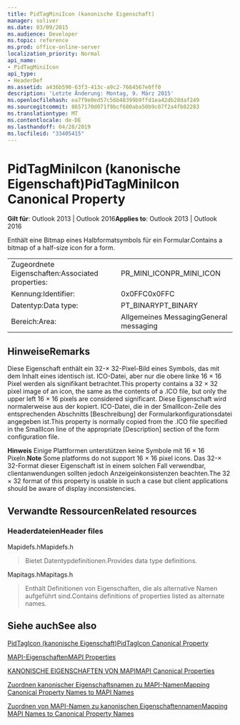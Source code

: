 ```yaml
---
title: PidTagMiniIcon (kanonische Eigenschaft)
manager: soliver
ms.date: 03/09/2015
ms.audience: Developer
ms.topic: reference
ms.prod: office-online-server
localization_priority: Normal
api_name:
- PidTagMiniIcon
api_type:
- HeaderDef
ms.assetid: a436b590-63f3-413c-a9c2-7664567e0ff0
description: 'Letzte Änderung: Montag, 9. März 2015'
ms.openlocfilehash: ea7f9e0ed57c56b48399b9ffd1ea42db28daf249
ms.sourcegitcommit: 8657170d071f9bcf680aba50b9c07f2a4fb82283
ms.translationtype: MT
ms.contentlocale: de-DE
ms.lasthandoff: 04/28/2019
ms.locfileid: "33405415"
---
```

# <a name="pidtagminiicon-canonical-property"></a><span data-ttu-id="8f71d-103">PidTagMiniIcon (kanonische Eigenschaft)</span><span class="sxs-lookup"><span data-stu-id="8f71d-103">PidTagMiniIcon Canonical Property</span></span>

  
  
<span data-ttu-id="8f71d-104">**Gilt für**: Outlook 2013 | Outlook 2016</span><span class="sxs-lookup"><span data-stu-id="8f71d-104">**Applies to**: Outlook 2013 | Outlook 2016</span></span> 
  
<span data-ttu-id="8f71d-105">Enthält eine Bitmap eines Halbformatsymbols für ein Formular.</span><span class="sxs-lookup"><span data-stu-id="8f71d-105">Contains a bitmap of a half-size icon for a form.</span></span>
  
|||
|:-----|:-----|
|<span data-ttu-id="8f71d-106">Zugeordnete Eigenschaften:</span><span class="sxs-lookup"><span data-stu-id="8f71d-106">Associated properties:</span></span>  <br/> |<span data-ttu-id="8f71d-107">PR_MINI_ICON</span><span class="sxs-lookup"><span data-stu-id="8f71d-107">PR_MINI_ICON</span></span>  <br/> |
|<span data-ttu-id="8f71d-108">Kennung:</span><span class="sxs-lookup"><span data-stu-id="8f71d-108">Identifier:</span></span>  <br/> |<span data-ttu-id="8f71d-109">0x0FFC</span><span class="sxs-lookup"><span data-stu-id="8f71d-109">0x0FFC</span></span>  <br/> |
|<span data-ttu-id="8f71d-110">Datentyp:</span><span class="sxs-lookup"><span data-stu-id="8f71d-110">Data type:</span></span>  <br/> |<span data-ttu-id="8f71d-111">PT_BINARY</span><span class="sxs-lookup"><span data-stu-id="8f71d-111">PT_BINARY</span></span>  <br/> |
|<span data-ttu-id="8f71d-112">Bereich:</span><span class="sxs-lookup"><span data-stu-id="8f71d-112">Area:</span></span>  <br/> |<span data-ttu-id="8f71d-113">Allgemeines Messaging</span><span class="sxs-lookup"><span data-stu-id="8f71d-113">General messaging</span></span>  <br/> |
   
## <a name="remarks"></a><span data-ttu-id="8f71d-114">Hinweise</span><span class="sxs-lookup"><span data-stu-id="8f71d-114">Remarks</span></span>

<span data-ttu-id="8f71d-115">Diese Eigenschaft enthält ein 32-× 32-Pixel-Bild eines Symbols, das mit dem Inhalt eines identisch ist. ICO-Datei, aber nur die obere linke 16 × 16 Pixel werden als signifikant betrachtet.</span><span class="sxs-lookup"><span data-stu-id="8f71d-115">This property contains a 32 × 32 pixel image of an icon, the same as the contents of a .ICO file, but only the upper left 16 × 16 pixels are considered significant.</span></span> <span data-ttu-id="8f71d-116">Diese Eigenschaft wird normalerweise aus der kopiert. ICO-Datei, die in der SmallIcon-Zeile des entsprechenden Abschnitts [Beschreibung] der Formularkonfigurationsdatei angegeben ist.</span><span class="sxs-lookup"><span data-stu-id="8f71d-116">This property is normally copied from the .ICO file specified in the SmallIcon line of the appropriate [Description] section of the form configuration file.</span></span>
  
 <span data-ttu-id="8f71d-117">**Hinweis** Einige Plattformen unterstützen keine Symbole mit 16 × 16 Pixeln.</span><span class="sxs-lookup"><span data-stu-id="8f71d-117">**Note** Some platforms do not support 16 × 16 pixel icons.</span></span> <span data-ttu-id="8f71d-118">Das 32-× 32-Format dieser Eigenschaft ist in einem solchen Fall verwendbar, clientanwendungen sollten jedoch Anzeigeinkonsistenzen beachten.</span><span class="sxs-lookup"><span data-stu-id="8f71d-118">The 32 × 32 format of this property is usable in such a case but client applications should be aware of display inconsistencies.</span></span> 
  
## <a name="related-resources"></a><span data-ttu-id="8f71d-119">Verwandte Ressourcen</span><span class="sxs-lookup"><span data-stu-id="8f71d-119">Related resources</span></span>

### <a name="header-files"></a><span data-ttu-id="8f71d-120">Headerdateien</span><span class="sxs-lookup"><span data-stu-id="8f71d-120">Header files</span></span>

<span data-ttu-id="8f71d-121">Mapidefs.h</span><span class="sxs-lookup"><span data-stu-id="8f71d-121">Mapidefs.h</span></span>
  
> <span data-ttu-id="8f71d-122">Bietet Datentypdefinitionen.</span><span class="sxs-lookup"><span data-stu-id="8f71d-122">Provides data type definitions.</span></span>
    
<span data-ttu-id="8f71d-123">Mapitags.h</span><span class="sxs-lookup"><span data-stu-id="8f71d-123">Mapitags.h</span></span>
  
> <span data-ttu-id="8f71d-124">Enthält Definitionen von Eigenschaften, die als alternative Namen aufgeführt sind.</span><span class="sxs-lookup"><span data-stu-id="8f71d-124">Contains definitions of properties listed as alternate names.</span></span>
    
## <a name="see-also"></a><span data-ttu-id="8f71d-125">Siehe auch</span><span class="sxs-lookup"><span data-stu-id="8f71d-125">See also</span></span>



[<span data-ttu-id="8f71d-126">PidTagIcon (kanonische Eigenschaft)</span><span class="sxs-lookup"><span data-stu-id="8f71d-126">PidTagIcon Canonical Property</span></span>](pidtagicon-canonical-property.md)


[<span data-ttu-id="8f71d-127">MAPI-Eigenschaften</span><span class="sxs-lookup"><span data-stu-id="8f71d-127">MAPI Properties</span></span>](mapi-properties.md)
  
[<span data-ttu-id="8f71d-128">KANONISCHE EIGENSCHAFTEN VON MAPI</span><span class="sxs-lookup"><span data-stu-id="8f71d-128">MAPI Canonical Properties</span></span>](mapi-canonical-properties.md)
  
[<span data-ttu-id="8f71d-129">Zuordnen kanonischer Eigenschaftsnamen zu MAPI-Namen</span><span class="sxs-lookup"><span data-stu-id="8f71d-129">Mapping Canonical Property Names to MAPI Names</span></span>](mapping-canonical-property-names-to-mapi-names.md)
  
[<span data-ttu-id="8f71d-130">Zuordnen von MAPI-Namen zu kanonischen Eigenschaftennamen</span><span class="sxs-lookup"><span data-stu-id="8f71d-130">Mapping MAPI Names to Canonical Property Names</span></span>](mapping-mapi-names-to-canonical-property-names.md)

